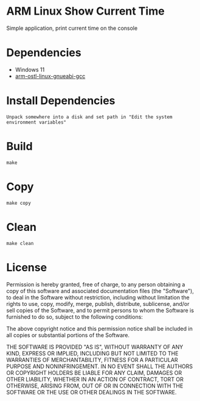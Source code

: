 ARM Linux Show Current Time
=====================
Simple application, print current time on the console

Dependencies
============
* Windows 11
* [arm-ostl-linux-gnueabi-gcc](https://sysprogs.com/getfile/2191/stm32mp1-gcc12.3.0.exe)

Install Dependencies
====================
```
Unpack somewhere into a disk and set path in "Edit the system environment variables"
```

Build
=====
```
make
```

Copy
====
```
make copy
```

Clean
====
```
make clean
```

License
====================
Permission is hereby granted, free of charge, to any person obtaining a copy
of this software and associated documentation files (the "Software"), to deal
in the Software without restriction, including without limitation the rights
to use, copy, modify, merge, publish, distribute, sublicense, and/or sell
copies of the Software, and to permit persons to whom the Software is
furnished to do so, subject to the following conditions:

The above copyright notice and this permission notice shall be included in all
copies or substantial portions of the Software.

THE SOFTWARE IS PROVIDED "AS IS", WITHOUT WARRANTY OF ANY KIND, EXPRESS OR
IMPLIED, INCLUDING BUT NOT LIMITED TO THE WARRANTIES OF MERCHANTABILITY,
FITNESS FOR A PARTICULAR PURPOSE AND NONINFRINGEMENT. IN NO EVENT SHALL THE
AUTHORS OR COPYRIGHT HOLDERS BE LIABLE FOR ANY CLAIM, DAMAGES OR OTHER
LIABILITY, WHETHER IN AN ACTION OF CONTRACT, TORT OR OTHERWISE, ARISING FROM,
OUT OF OR IN CONNECTION WITH THE SOFTWARE OR THE USE OR OTHER DEALINGS IN THE
SOFTWARE.